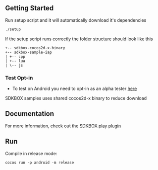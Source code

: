 ## Getting Started

Run setup script and it will automatically download it's dependencies

~~~bash
./setup
~~~

If the setup script runs correctly the folder structure should look like this

~~~
+-- sdkbox-cocos2d-x-binary
+-- sdkbox-sample-iap
| +-- cpp
| +-- lua
| \-- js
~~~

### Test Opt-in

* To test on Android you need to opt-in as an alpha tester [here](https://play.google.com/apps/testing/com.sdkbox.gpg)

SDKBOX samples uses shared cocos2d-x binary to reduce download

## Documentation
For more information, check out the [SDKBOX play plugin](http://docs.sdkbox.com/en/plugins/sdkboxplay/)

## Run

Compile in release mode:

`cocos run -p android -m release`
